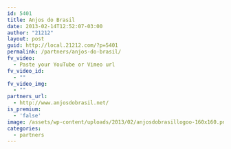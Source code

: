 ```yaml
---
id: 5401
title: Anjos do Brasil
date: 2013-02-14T12:52:07-03:00
author: "21212"
layout: post
guid: http://local.21212.com/?p=5401
permalink: /partners/anjos-do-brasil/
fv_video:
  - Paste your YouTube or Vimeo url
fv_video_id:
  - ""
fv_video_img:
  - ""
partners_url:
  - http://www.anjosdobrasil.net/
is_premium:
  - 'false'
image: /assets/wp-content/uploads/2013/02/anjosdobrasillogoo-160x160.png
categories:
  - partners
---
```

